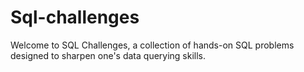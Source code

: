 # Sql-challenges
Welcome to SQL Challenges, a collection of hands-on SQL problems designed to sharpen one's data querying skills.
